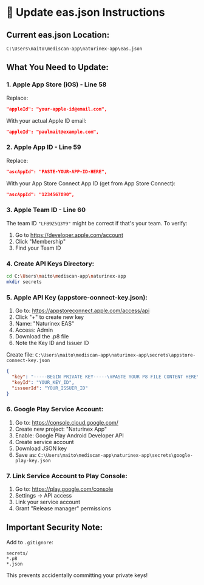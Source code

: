 # 🔐 Update eas.json Instructions

## Current eas.json Location:
`C:\Users\maito\mediscan-app\naturinex-app\eas.json`

## What You Need to Update:

### 1. Apple App Store (iOS) - Line 58
Replace:
```json
"appleId": "your-apple-id@email.com",
```
With your actual Apple ID email:
```json
"appleId": "paulmait@example.com",
```

### 2. Apple App ID - Line 59
Replace:
```json
"ascAppId": "PASTE-YOUR-APP-ID-HERE",
```
With your App Store Connect App ID (get from App Store Connect):
```json
"ascAppId": "1234567890",
```

### 3. Apple Team ID - Line 60
The team ID `"LFB9Z5Q3Y9"` might be correct if that's your team. 
To verify:
1. Go to https://developer.apple.com/account
2. Click "Membership" 
3. Find your Team ID

### 4. Create API Keys Directory:
```bash
cd C:\Users\maito\mediscan-app\naturinex-app
mkdir secrets
```

### 5. Apple API Key (appstore-connect-key.json):

1. Go to: https://appstoreconnect.apple.com/access/api
2. Click "+" to create new key
3. Name: "Naturinex EAS"
4. Access: Admin
5. Download the .p8 file
6. Note the Key ID and Issuer ID

Create file: `C:\Users\maito\mediscan-app\naturinex-app\secrets\appstore-connect-key.json`
```json
{
  "key": "-----BEGIN PRIVATE KEY-----\nPASTE YOUR P8 FILE CONTENT HERE\n-----END PRIVATE KEY-----",
  "keyId": "YOUR_KEY_ID",
  "issuerId": "YOUR_ISSUER_ID"
}
```

### 6. Google Play Service Account:

1. Go to: https://console.cloud.google.com/
2. Create new project: "Naturinex App"
3. Enable: Google Play Android Developer API
4. Create service account
5. Download JSON key
6. Save as: `C:\Users\maito\mediscan-app\naturinex-app\secrets\google-play-key.json`

### 7. Link Service Account to Play Console:
1. Go to: https://play.google.com/console
2. Settings → API access
3. Link your service account
4. Grant "Release manager" permissions

## Important Security Note:
Add to `.gitignore`:
```
secrets/
*.p8
*.json
```

This prevents accidentally committing your private keys!